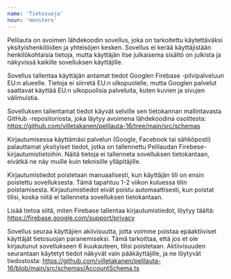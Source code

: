 ```yaml
---
name: 'Tietosuoja'
noun: 'monsters'
---
```


Pelilauta on avoimen lähdekoodin sovellus, joka on tarkoitettu käytettäväksi yksityishenkilöiden ja yhteisöjen kesken. Sovellus ei kerää käyttäjistään henkilökohtaisia tietoja, mutta käyttäjän itse julkaisema sisältö on julkista ja näkyvissä kaikille sovelluksen käyttäjille.

Sovellus tallentaa käyttäjän antamat tiedot Googlen Firebase -pilvipalveluun EU:n alueelle. Tietoja ei siirretä EU:n ulkopuolelle, mutta Googlen palvelut saattavat käyttää EU:n ulkopuolisia palveluita, kuten kuvien ja sivujen välimuistia.

Sovelluksen tallentamat tiedot käyvät selville sen tietokannan mallintavasta GitHub -repositoriosta, joka läytyy avoimena lähdekoodina osoittesta: https://github.com/villetakanen/pelilauta-16/tree/main/src/schemas

Kirjautumisessa käyttämäsi palvelun (Google, Facebook tai sähköposti) palauttamat yksityiset tiedot, jotka on tallennettu Pelilaudan Firebese-kirjautumistietoihin. Näitä tietoja ei tallenneta sovelluksen tietokantaan, eivätkä ne näy muille kuin teknisille ylläpitäjille.

Kirjautumistiedot poistetaan manuaalisesti, kun käyttäjän tili on ensin poistettu sovelluksesta. Tämä tapahtuu 1-2 viikon kuluessa tilin poistamisesta. Kirjautumistiedot eivät poistu automaattisesti, kun poistat tilisi, koska niitä ei tallenneta sovelluksen tietokantaan. 

Lisää tietoa siitä, miten Firebase tallentaa kirjautumistiedot, löytyy täältä: https://firebase.google.com/support/privacy

Sovellus seuraa käyttäjien akiivisuutta, jotta voimme poistaa epäaktiiviset käyttäjät tietosuojan paranemiseksi. Tämä tarkoittaa, että jos et ole kirjautunut sovellukseen 6 kuukauteen, tilisi poistetaan. Aktiivisuuden seurantaan 
käytetyt tiedot näkyvät vain pääkäyttäjille, ja ne löytyvät tiedostosta: https://github.com/villetakanen/pelilauta-16/blob/main/src/schemas/AccountSchema.ts 

